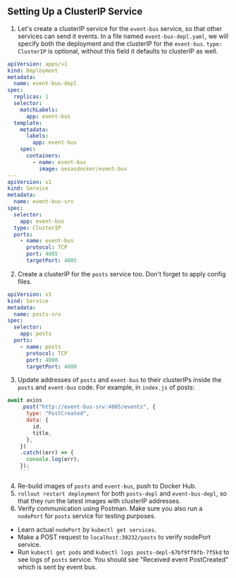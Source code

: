## Setting Up a ClusterIP Service

1. Let's create a clusterIP service for the `event-bus` service, so that other services can send it events. In a file named `event-bus-depl.yaml`, we will specify both the deployment and the clusterIP for the `event-bus`. `type: ClusterIP` is optional, without this field it defaults to clusterIP as well.

```yaml
apiVersion: apps/v1
kind: Deployment
metadata:
  name: event-bus-depl
spec:
  replicas: 1
  selector:
    matchLabels:
      app: event-bus
  template:
    metadata:
      labels:
        app: event-bus
    spec:
      containers:
        - name: event-bus
          image: oesasdocker/event-bus
---
apiVersion: v1
kind: Service
metadata:
  name: event-bus-srv
spec:
  selector:
    app: event-bus
  type: ClusterIP
  ports:
    - name: event-bus
      protocol: TCP
      port: 4005
      targetPort: 4005
```

2. Create a clusterIP for the `posts` service too. Don't forget to apply config files.

```yaml
apiVersion: v1
kind: Service
metadata:
  name: posts-srv
spec:
  selector:
    app: posts
  ports:
    - name: posts
      protocol: TCP
      port: 4000
      targetPort: 4000
```

3. Update addresses of `posts` and `event-bus` to their clusterIPs inside the `posts` and `event-bus` code. For example, in `index.js` of posts:

````js
await axios
    .post("http://event-bus-srv:4005/events", {
      type: "PostCreated",
      data: {
        id,
        title,
      },
    })
    .catch((err) => {
      console.log(err);
    });
    ```
````

4. Re-build images of `posts` and `event-bus`, push to Docker Hub.
5. `rollout restart deployment` for both `posts-depl` and `event-bus-depl`, so that they run the latest images with clusterIP addresses.
6. Verify communication using Postman. Make sure you also run a `nodePort` for `posts` service for testing purposes.

- Learn actual `nodePort` by `kubectl get services`.
- Make a POST request to `localhost:30232/posts` to verify nodePort service.
- Run `kubectl get pods` and `kubectl logs posts-depl-67bf9ff9fb-7f5kd` to see logs of `posts` service. You should see "Received event PostCreated" which is sent by event bus.
